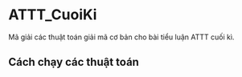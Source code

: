 # ATTT_CuoiKi
Mã giải các thuật toán giải mã cơ bản cho bài tiểu luận ATTT cuối kì.
 
## Cách chạy các thuật toán 
